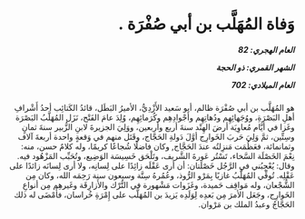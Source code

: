 <h1 dir="rtl">وَفاة المُهَلَّب بن أبي صُفْرَة .</h1>

<h5 dir="rtl">العام الهجري:  82

الشهر القمري: ذو الحجة

العام الميلادي: 702</h5>

<p dir="rtl">هو المُهَلَّب بن أبي صُفْرَة ظالم، أبو سَعيد الأَزْدِيُّ، الأميرُ البَطَل، قائدُ الكَتائِب أحدُ أَشْرافِ أهلِ البَصْرَةِ، ووُجَهائِهِم ودُهاتِهِم وأَجْوادِهِم وكُرَمائِهِم، وُلِدَ عامَ الفَتْح، نَزَل المُهَلَّبُ البَصْرَة وغَزا في أيَّام مُعاوِيَة أرضَ الهِنْد سنةَ أربع وأربعين، ووَلِيَ الجزيرةَ لابنِ الزُّبير سنةَ ثمانٍ وسِتِّين، ثمَّ وَلِيَ حَربَ الخَوارِج أوَّلَ دَولةِ الحَجَّاج، وقَتَل منهم في وَقعةٍ واحدة أربعةَ آلاف وثمانمائة، فعَظُمَت مَنزِلتُه عندَ الحَجَّاج, وكان فاضلًا شُجاعًا كريمًا، وله كلامٌ حسن، منه: نِعْمَ الخَصْلَة السَّخاء، تَسْتُر عَورةَ الشَّريف، وتَلْحَق خَسِيسَة الوَضِيع، وتُحَبِّب المَزْهُود فيه. وقال: يُعْجِبُني في الرَّجُل خَصْلَتان: أن أرى عَقْلَه زائِدًا على لِسانِه، ولا أرى لِسانَه زائدًا على عَقْلِه. تُوفِّي المُهَلَّبُ غازيًا بِمَرْو الرُّوذ، وعُمُرهُ سِتَّة وسبعون سنة رَحِمَه الله، وكان مِن الشُّجْعان، وله مَواقِف حَميدة، وغَزَوات مَشْهورة في التُّرْك والأَزارِقَة وغَيرهِم مِن أنواعِ الخَوارِج، وجَعَل الأمرَ مِن بَعدِه لِوَلَدِه يَزيدَ بن المُهَلَّب على إِمْرَةِ خُراسان، فأَمْضَى له ذلك الحَجَّاجُ وعبدُ الملك بن مَرْوان.</p></br>

